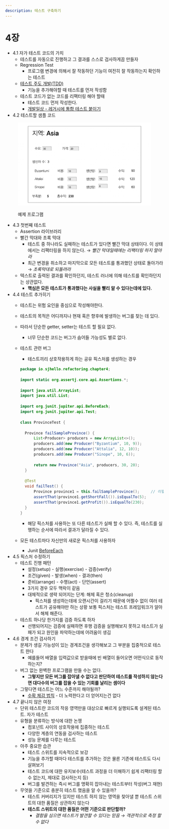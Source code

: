 ```yaml
---
description: 테스트 구축하기
---
```


# 4장

* 4.1 자가 테스트 코드의 가치
  * 테스트를 자동으로 진행하고 그 결과를 스스로 검사하게끔 만들자
  * Regression Test
    * 프로그램 변경에 의해서 잘 작동하던 기능이 여전히 잘 작동하는지 확인하는 테스트
  * [테스트 주도 개발(TDD)](https://martinfowler.com/bliki/TestDrivenDevelopment.html)
    * 기능을 추가해야할 때 테스트를 먼저 작성함
  * 테스트 코드가 없는 코드를 리팩터링 해야 할때
    * 테스트 코드 먼저 작성한다.
    * [개발일상 - 레거시에 통합 테스트 붙이기](https://youtu.be/1k_EyJYKzWQ?si=VQY9cF0vOpTS9gj_)
* 4.2 테스트할 샘플 코드

<figure><img src="../../.gitbook/assets/image (2) (1).png" alt=""><figcaption><p>예제 프로그램</p></figcaption></figure>

* 4.3 첫번째 테스트
  * Assertion 라이브러리
  * 빨간 막대와 초록 막대
    * 테스트 중 하나라도 실패하는 테스트가 있다면 빨간 막대 상태이다. 이 상태에서는 리팩터링을 하지 않는다. → _빨간 막대일때에는 리팩터링 하지 말아라_
    * 최근 변경을 취소하고 마지막으로 모든 테스트를 통과했던 상태로 돌아가라 → _초록막대로 되돌려라_
  * 텍스트로 출력된 결과를 확인하던지, 테스트 러너에 의해 테스트를 확인하던지는 상관없다.
    * **핵심은 모든 테스트가 통과했다는 사실을 빨리 알 수 있다는데에 있다.**
* 4.4 테스트 추가히기
  * 테스트는 위험 요인을 중심으로 작성해야한다.
  * 테스트의 목적은 어디까지나 현재 혹은 향후에 발생하는 버그를 찾는 데 있다.
  * 따라서 단순한 getter, setter는 테스트 할 필요 없다.
    * 너무 단순한 코드는 버그가 숨어들 가능성도 별로 없다.
  *   테스트 관련 버그

      * 테스트끼리 상호작용하게 하는 공유 픽스처를 생성하는 경우

      ```java
      package io.sjhello.refactoring.chapter4;

      import static org.assertj.core.api.Assertions.*;

      import java.util.ArrayList;
      import java.util.List;

      import org.junit.jupiter.api.BeforeEach;
      import org.junit.jupiter.api.Test;

      class ProvinceTest {

      	Province failSampleProvince() {
      		List<Producer> producers = new ArrayList<>();
      		producers.add(new Producer("Byzantium", 10, 9));
      		producers.add(new Producer("Attalia", 12, 10));
      		producers.add(new Producer("Sinope", 10, 6));

      		return new Province("Asia", producers, 30, 20);
      	}

      	@Test
      	void failTest() {
      		Province province1 = this.failSampleProvince();		// 이렇게 하지 말자
      		assertThat(province1.getShortFall()).isEqualTo(5);
      		assertThat(province1.getProfit()).isEqualTo(230);
      	}
      }
      ```

      * 해당 픽스처를 사용하는 또 다른 테스트가 실패 할 수 있다. 즉, 테스트를 실행하는 순서에 따라서 결과가 달라질 수 있다.
  * 모든 테스트마다 자신만의 새로운 픽스처를 사용하자
    * Junit [BeforeEach](https://junit.org/junit5/docs/5.5.1/api/org/junit/jupiter/api/BeforeEach.html)
* 4.5 픽스처 수정하기
  * 테스트 진행 패턴
    * 설정(setup) - 실행(exercise) - 검증(verify)
    * 조건(given) - 발생(when) - 결과(then)
    * 준비(arrange) - 수행(act) - 단언(assert)
    * 3가지 경우 모두 맥락이 같음
    * 대체적으로 생략 되어지는 단계: 해체 혹은 청소(cleanup)
      * 픽스처를 생성하는데에 오랜시간이 걸리기 때문에 어쩔수 없이 여러 테스트가 공유해야만 하는 상황 보통 픽스처는 테스트 프레임워크가 알아서 해체 해준다.
  * 테스트 하나당 한가지를 검증 하도록 하자
    * 선행되어지는 검증에 실패하면 후행 검증을 실행해보지 못하고 테스트가 실패가 되고 원인을 파악하는데에 어려움이 생김
* 4.6 경계 조건 검사하기
  * 문제가 생길 가능성이 있는 경계조건을 생각해보고 그 부분을 집중적으로 테스트 한다
    * 예를들어 배열을 입력값으로 받을때에 빈 배열이 들어오면 어떤식으로 동작하는지?
  * 버그 없는 완벽한 프로그램을 만들 수는 없다.
    * **그렇지만 모든 버그를 잡아낼 수 없다고 판단하여 테스트를 작성하지 않는다면 대다수의 버그를 잡을 수 있는 기회를 날리는 셈이다**
  * 그렇다면 테스트는 어느 수준까지 해야될까?
    * [수확 체감 법칙](https://brunch.co.kr/@ecotown/71) - 더 노력한다고 더 얻어지는건 없다
* 4.7 끝나지 않은 여정
  * 단위 테스트란 코드의 작응 영역만을 대상으로 빠르게 실행되도록 설계된 테스트. 자가 테스트
  * 유형을 분류하는 방식에 대한 논쟁
    * 컴포넌트 사이의 상호작용에 집중하는 테스트
    * 다양한 계층의 연동을 검사하는 테스트
    * 성능 문제를 다루는 테스트
  * 아주 중요한 습관
    * 테스트 스위트를 지속적으로 보강
    * 기능을 추가할 때마다 테스트를 추가하는 것은 물론 기존에 테스트도 다시 살펴보기
    * 테스트 코드에 대한 유지보수(테스트 과정을 더 이해하기 쉽게 리팩터링 할 수 없는지, 제대로 검사하는지 등)
    * 버그를 발견하는 즉시 버그를 명확히 잡아내는 테스트부터 작성(버그 재현)
  * 무엇을 기준으로 충분히 테스트 했음을 알 수 있을까?
    * 테스트 커버리지가 있지만 테스트 하지 않는 영역을 찾아낼 뿐 테스트 스위트의 대한 품질은 상관하지 않는다
    * **테스트 스위트의 대한 품질은 어떤 기준으로 판단할까?**
      * _결함을 심으면 테스트가 발견할 수 있다는 믿음 → 객관적으로 측정 할 수 없다_
